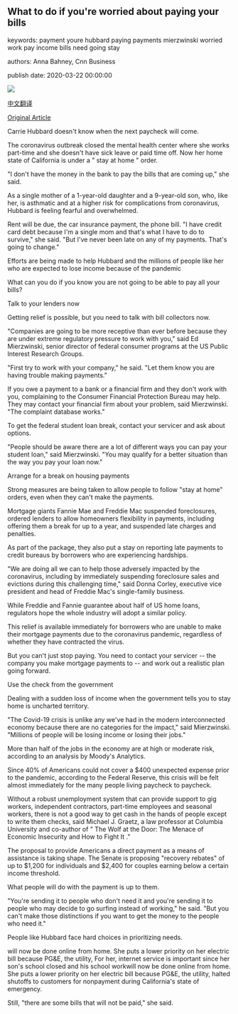 ## What to do if you're worried about paying your bills

keywords: payment youre hubbard paying payments mierzwinski worried work pay income bills need going stay

authors: Anna Bahney, Cnn Business

publish date: 2020-03-22 00:00:00

![](https://cdn.cnn.com/cnnnext/dam/assets/200321083701-20200321-paying-bills-gfx-super-tease.jpg)

[中文翻译](What%20to%20do%20if%20you%27re%20worried%20about%20paying%20your%20bills_zh.md)

[Original Article](https://edition.cnn.com/2020/03/22/success/cannot-pay-bills-coronavirus/index.html)

Carrie Hubbard doesn't know when the next paycheck will come.

The coronavirus outbreak closed the mental health center where she works part-time and she doesn't have sick leave or paid time off. Now her home state of California is under a " stay at home " order.

"I don't have the money in the bank to pay the bills that are coming up," she said.

As a single mother of a 1-year-old daughter and a 9-year-old son, who, like her, is asthmatic and at a higher risk for complications from coronavirus, Hubbard is feeling fearful and overwhelmed.

Rent will be due, the car insurance payment, the phone bill. "I have credit card debt because I'm a single mom and that's what I have to do to survive," she said. "But I've never been late on any of my payments. That's going to change."

Efforts are being made to help Hubbard and the millions of people like her who are expected to lose income because of the pandemic

What can you do if you know you are not going to be able to pay all your bills?

Talk to your lenders now

Getting relief is possible, but you need to talk with bill collectors now.

"Companies are going to be more receptive than ever before because they are under extreme regulatory pressure to work with you," said Ed Mierzwinski, senior director of federal consumer programs at the US Public Interest Research Groups.

"First try to work with your company," he said. "Let them know you are having trouble making payments."

If you owe a payment to a bank or a financial firm and they don't work with you, complaining to the Consumer Financial Protection Bureau may help. They may contact your financial firm about your problem, said Mierzwinski. "The complaint database works."

To get the federal student loan break, contact your servicer and ask about options.

"People should be aware there are a lot of different ways you can pay your student loan," said Mierzwinski. "You may qualify for a better situation than the way you pay your loan now."

Arrange for a break on housing payments

Strong measures are being taken to allow people to follow "stay at home" orders, even when they can't make the payments.

Mortgage giants Fannie Mae and Freddie Mac suspended foreclosures, ordered lenders to allow homeowners flexibility in payments, including offering them a break for up to a year, and suspended late charges and penalties.

As part of the package, they also put a stay on reporting late payments to credit bureaus by borrowers who are experiencing hardships.

"We are doing all we can to help those adversely impacted by the coronavirus, including by immediately suspending foreclosure sales and evictions during this challenging time," said Donna Corley, executive vice president and head of Freddie Mac's single-family business.

While Freddie and Fannie guarantee about half of US home loans, regulators hope the whole industry will adopt a similar policy.

This relief is available immediately for borrowers who are unable to make their mortgage payments due to the coronavirus pandemic, regardless of whether they have contracted the virus.

But you can't just stop paying. You need to contact your servicer -- the company you make mortgage payments to -- and work out a realistic plan going forward.

Use the check from the government

Dealing with a sudden loss of income when the government tells you to stay home is uncharted territory.

"The Covid-19 crisis is unlike any we've had in the modern interconnected economy because there are no categories for the impact," said Mierzwinski. "Millions of people will be losing income or losing their jobs."

More than half of the jobs in the economy are at high or moderate risk, according to an analysis by Moody's Analytics.

Since 40% of Americans could not cover a $400 unexpected expense prior to the pandemic, according to the Federal Reserve, this crisis will be felt almost immediately for the many people living paycheck to paycheck.

Without a robust unemployment system that can provide support to gig workers, independent contractors, part-time employees and seasonal workers, there is not a good way to get cash in the hands of people except to write them checks, said Michael J. Graetz, a law professor at Columbia University and co-author of " The Wolf at the Door: The Menace of Economic Insecurity and How to Fight It ."

The proposal to provide Americans a direct payment as a means of assistance is taking shape. The Senate is proposing "recovery rebates" of up to $1,200 for individuals and $2,400 for couples earning below a certain income threshold.

What people will do with the payment is up to them.

"You're sending it to people who don't need it and you're sending it to people who may decide to go surfing instead of working," he said. "But you can't make those distinctions if you want to get the money to the people who need it."

People like Hubbard face hard choices in prioritizing needs.

will now be done online from home. She puts a lower priority on her electric bill because PG&E, the utility, For her, internet service is important since her son's school closed and his school workwill now be done online from home. She puts a lower priority on her electric bill because PG&E, the utility, halted shutoffs to customers for nonpayment during California's state of emergency.

Still, "there are some bills that will not be paid," she said.